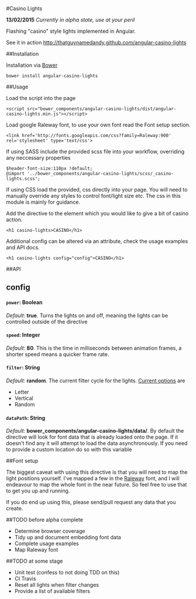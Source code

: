 #Casino Lights

**13/02/2015**
*Currently in alpha state, use at your peril*

Flashing "casino" style lights implemented in Angular.

See it in action http://thatguynamedandy.github.com/angular-casino-lights

##Installation

Installation via [Bower](http://bower.io)

`bower install angular-casino-lights`

##Usage

Load the script into the page

`<script src="bower_components/angular-casino-lights/dist/angular-casino-lights.min.js"></script>`

Load google Raleway font, to use your own font read the Font setup section.

`<link href='http://fonts.googleapis.com/css?family=Raleway:900' rel='stylesheet' type='text/css'>`

If using SASS include the provided scss file into your workflow, overriding any neccessary properties

    $header-font-size:110px !default;
    @import '../bower_components/angular-casino-lights/scss/_casino-lights.scss';

If using CSS load the provided, css directly into your page. You will need to manually override any styles
to control font/light size etc. The css in this module is mainly for guidance.

Add the directive to the element which you would like to give a bit of casino action.

`<h1 casino-lights>CASINO</h1>`

Additional config can be altered via an attribute, check the usage examples and API docs.

`<h1 casino-lights config="config">CASINO</h1>`

##API

## config

#### `power`: Boolean
*Default*: **true**.
Turns the lights on and off, meaning the lights can be controlled outside of the directive


#### `speed`: Integer
*Default:* **80**.
This is the time in milliseconds between animation frames, a shorter speed means a quicker frame rate.


#### `filter`: String
*Default:* **random**.
The current filter cycle for the lights. [Current options](js/filters) are
- Letter
- Vertical
- Random


#### `dataPath`: String
*Default:* **bower_components/angular-casino-lights/data/**.
By default the directive will look for font data that is already loaded onto the page.
If it doesn't find any it will attempt to load the data asynchronously. If you need to
provide a custom location do so with this variable


##Font setup

The biggest caveat with using this directive is that you will need to map the light positions yourself.
I've mapped a few in the [Raleway](http://www.google.com/fonts/specimen/Raleway) font,
and I will endeavour to map the whole font in the near future. So feel free to use that to
get you up and running.

If you do end up using this, please send/pull request any data that you create.

##TODO before alpha complete
- Determine browser coverage
- Tidy up and document embedding font data
- Complete usage examples
- Map Raleway font


##TODO at some stage
- Unit test (confess to not doing TDD on this)
- CI Travis
- Reset all lights when filter changes
- Provide a list of available filters
